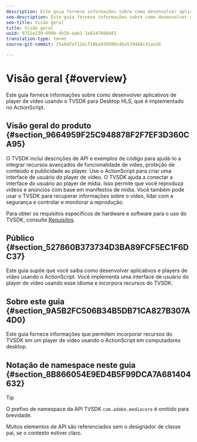 ```yaml
---
description: Este guia fornece informações sobre como desenvolver aplicativos de player de vídeo usando o TVSDK para Desktop HLS, que é implementado no ActionScript.
seo-description: Este guia fornece informações sobre como desenvolver aplicativos de player de vídeo usando o TVSDK para Desktop HLS, que é implementado no ActionScript.
seo-title: Visão geral
title: Visão geral
uuid: 9752a239-690b-4b2b-aab1-1e82470d84d1
translation-type: tm+mt
source-git-commit: 25a0dfef12ecf10ba939500c4ba539468c41ee1b

---
```



# Visão geral {#overview}

Este guia fornece informações sobre como desenvolver aplicativos de player de vídeo usando o TVSDK para Desktop HLS, que é implementado no ActionScript.

## Visão geral do produto {#section_9664959F25C948878F2F7EF3D360CA95}

O TVSDK inclui descrições de API e exemplos de código para ajudá-lo a integrar recursos avançados de funcionalidade de vídeo, proteção de conteúdo e publicidade ao player. Use o ActionScript para criar uma interface de usuário do player de vídeo. O TVSDK ajuda a conectar a interface do usuário ao player de mídia. Isso permite que você reproduza vídeos e anúncios com base em manifestos de mídia. Você também pode usar o TVSDK para recuperar informações sobre o vídeo, lidar com a segurança e controlar e monitorar a reprodução.

Para obter os requisitos específicos de hardware e software para o uso do TVSDK, consulte [Requisitos](../../c-psdk-dhls-1.4-introduction/overview-prod-audience-guide/requirements/r-psdk-dhls-1.4-requirements-system.md).

## Público {#section_527860B373734D3BA89FCF5EC1F6DC37}

Este guia supõe que você saiba como desenvolver aplicativos e players de vídeo usando o ActionScript. Você implementa uma interface de usuário do player de vídeo usando esse idioma e incorpora recursos do TVSDK.

## Sobre este guia {#section_9A5B2FC506B34B5DB71CA827B307A4D0}

Este guia fornece informações que permitem incorporar recursos do TVSDK em um player de vídeo usando o ActionScript em computadores desktop.

## Notação de namespace neste guia {#section_8B866054E9ED4B5F99DCA7A681404632}

>[!TIP]
>
>O prefixo de namespace da API TVSDK `com.adobe.mediacore` é omitido para brevidade.
>
>Muitos elementos de API são referenciados sem o designador de classe pai, se o contexto estiver claro.

